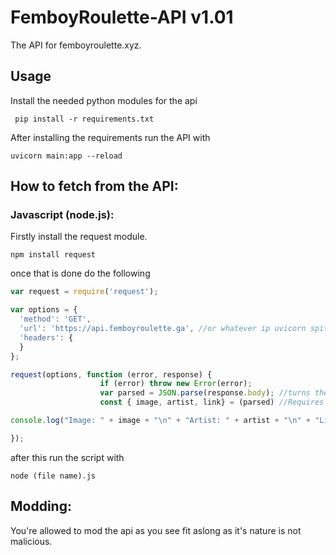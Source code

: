 # FemboyRoulette-API v1.01
The API for femboyroulette.xyz.

## Usage

Install the needed python modules for the api

```
 pip install -r requirements.txt
```

After installing the requirements run the API with

```
uvicorn main:app --reload
```

## How to fetch from the API:

### Javascript (node.js):

Firstly install the request module.


```
npm install request
```

once that is done do the following

```javascript
var request = require('request');

var options = {
  'method': 'GET',
  'url': 'https://api.femboyroulette.ga', //or whatever ip uvicorn spits if you're hosting the api locally
  'headers': {
  }
};

request(options, function (error, response) {
                    if (error) throw new Error(error);
                    var parsed = JSON.parse(response.body); //turns the api into a parsed json file
                    const { image, artist, link} = (parsed) //Requires that parsed json file

console.log("Image: " + image + "\n" + "Artist: " + artist + "\n" + "Link: " + link)

});
```

after this run the script with
```
node (file name).js
```

## Modding:
You're allowed to mod the api as you see fit aslong as it's nature is not malicious.
